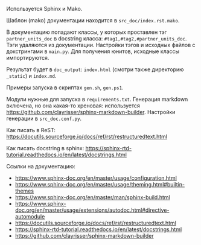 Используется Sphinx и Mako.

Шаблон (mako) документации находится в `src_doc/index.rst.mako`.

В документацию попадают классы, у которых проставлен тэг `partner_units_doc` в docstring класса: `#tag1,#tag2,#partner_units_doc`.
Тэги удаляются из документации.
Настройки тэгов и исходных файлов с докстрингами в `main.py`.
Для получения юнитов, исходные классы импортируются.

Результат будет в `doc_output`: `index.html` (смотри также директорию `_static`) и `index.md`.

Примеры запуска в скриптах `gen.sh`, `gen.ps1`.

Модули нужные для запуска в `requirements.txt`.
Генерация markdown включена, но она какая-то хреновая: используется https://github.com/clayrisser/sphinx-markdown-builder.
Настройки генерации в `src_doc.conf.py`.

Как писать в ReST: https://docutils.sourceforge.io/docs/ref/rst/restructuredtext.html

Как писать docstring в sphinx: https://sphinx-rtd-tutorial.readthedocs.io/en/latest/docstrings.html

Ссылки на документацию:
 * https://www.sphinx-doc.org/en/master/usage/configuration.html
 * https://www.sphinx-doc.org/en/master/usage/theming.html#builtin-themes
 * https://www.sphinx-doc.org/en/master/man/sphinx-build.html
 * https://www.sphinx-doc.org/en/master/usage/extensions/autodoc.html#directive-automodule
 * https://docutils.sourceforge.io/docs/ref/rst/restructuredtext.html
 * https://sphinx-rtd-tutorial.readthedocs.io/en/latest/docstrings.html
 * https://github.com/clayrisser/sphinx-markdown-builder
